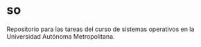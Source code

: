 # so
Repositorio para las tareas del curso de sistemas operativos en la Universidad Autónoma Metropolitana.
